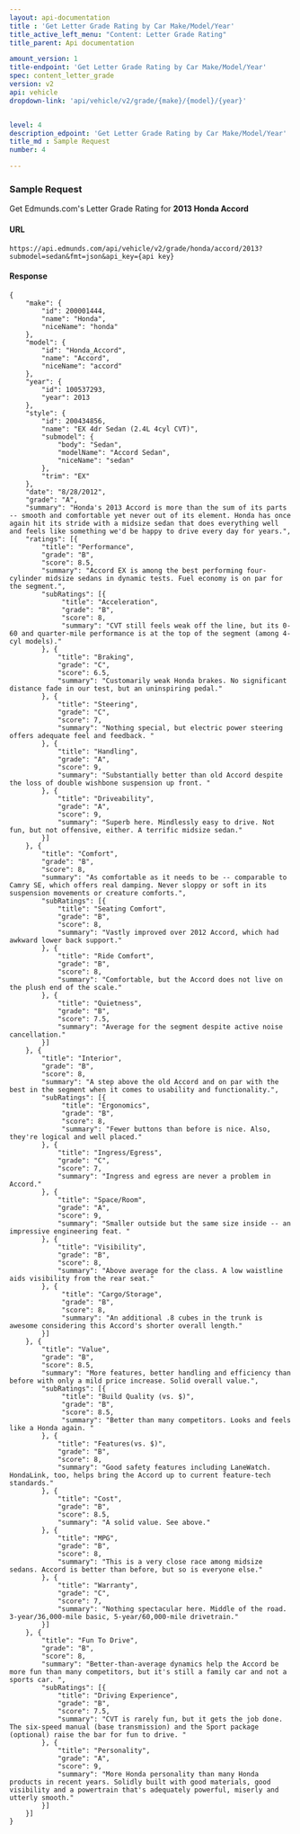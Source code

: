 ```yaml
---
layout: api-documentation
title : 'Get Letter Grade Rating by Car Make/Model/Year'
title_active_left_menu: "Content: Letter Grade Rating"
title_parent: Api documentation

amount_version: 1
title-endpoint: 'Get Letter Grade Rating by Car Make/Model/Year'
spec: content_letter_grade
version: v2
api: vehicle
dropdown-link: 'api/vehicle/v2/grade/{make}/{model}/{year}'


level: 4
description_edpoint: 'Get Letter Grade Rating by Car Make/Model/Year'
title_md : Sample Request
number: 4

---
```


### Sample Request

Get Edmunds.com's Letter Grade Rating for **2013 Honda Accord**

#### URL

    https://api.edmunds.com/api/vehicle/v2/grade/honda/accord/2013?submodel=sedan&fmt=json&api_key={api key}

#### Response

    {
        "make": {
            "id": 200001444,
            "name": "Honda",
            "niceName": "honda"
        },
        "model": {
            "id": "Honda_Accord",
            "name": "Accord",
            "niceName": "accord"
        },
        "year": {
            "id": 100537293,
            "year": 2013
        },
        "style": {
            "id": 200434856,
            "name": "EX 4dr Sedan (2.4L 4cyl CVT)",
            "submodel": {
                "body": "Sedan",
                "modelName": "Accord Sedan",
                "niceName": "sedan"
            },
            "trim": "EX"
        },
        "date": "8/28/2012",
        "grade": "A",
        "summary": "Honda's 2013 Accord is more than the sum of its parts -- smooth and comfortable yet never out of its element. Honda has once again hit its stride with a midsize sedan that does everything well and feels like something we'd be happy to drive every day for years.",
        "ratings": [{
            "title": "Performance",
            "grade": "B",
            "score": 8.5,
            "summary": "Accord EX is among the best performing four-cylinder midsize sedans in dynamic tests. Fuel economy is on par for the segment.",
            "subRatings": [{
                 "title": "Acceleration",
                 "grade": "B",
                 "score": 8,
                 "summary": "CVT still feels weak off the line, but its 0-60 and quarter-mile performance is at the top of the segment (among 4-cyl models)."
            }, {
                "title": "Braking",
                "grade": "C",
                "score": 6.5,
                "summary": "Customarily weak Honda brakes. No significant distance fade in our test, but an uninspiring pedal."
            }, {
                "title": "Steering",
                "grade": "C",
                "score": 7,
                "summary": "Nothing special, but electric power steering offers adequate feel and feedback. "
            }, {
                "title": "Handling",
                "grade": "A",
                "score": 9,
                "summary": "Substantially better than old Accord despite the loss of double wishbone suspension up front. "
            }, {
                "title": "Driveability",
                "grade": "A",
                "score": 9,
                "summary": "Superb here. Mindlessly easy to drive. Not fun, but not offensive, either. A terrific midsize sedan."
            }]
        }, {
            "title": "Comfort",
            "grade": "B",
            "score": 8,
            "summary": "As comfortable as it needs to be -- comparable to Camry SE, which offers real damping. Never sloppy or soft in its suspension movements or creature comforts.",
            "subRatings": [{
                "title": "Seating Comfort",
                "grade": "B",
                "score": 8,
                "summary": "Vastly improved over 2012 Accord, which had awkward lower back support."
            }, {
                "title": "Ride Comfort",
                "grade": "B",
                "score": 8,
                "summary": "Comfortable, but the Accord does not live on the plush end of the scale."
            }, {
                "title": "Quietness",
                "grade": "B",
                "score": 7.5,
                "summary": "Average for the segment despite active noise cancellation."
            }]
        }, {
            "title": "Interior",
            "grade": "B",
            "score": 8,
            "summary": "A step above the old Accord and on par with the best in the segment when it comes to usability and functionality.",
            "subRatings": [{
                 "title": "Ergonomics",
                 "grade": "B",
                 "score": 8,
                 "summary": "Fewer buttons than before is nice. Also, they're logical and well placed."
            }, {
                "title": "Ingress/Egress",
                "grade": "C",
                "score": 7,
                "summary": "Ingress and egress are never a problem in Accord."
            }, {
                "title": "Space/Room",
                "grade": "A",
                "score": 9,
                "summary": "Smaller outside but the same size inside -- an impressive engineering feat. "
            }, {
                "title": "Visibility",
                "grade": "B",
                "score": 8,
                "summary": "Above average for the class. A low waistline aids visibility from the rear seat."
            }, {
                 "title": "Cargo/Storage",
                 "grade": "B",
                 "score": 8,
                 "summary": "An additional .8 cubes in the trunk is awesome considering this Accord's shorter overall length."
            }]
        }, {
            "title": "Value",
            "grade": "B",
            "score": 8.5,
            "summary": "More features, better handling and efficiency than before with only a mild price increase. Solid overall value.",
            "subRatings": [{
                 "title": "Build Quality (vs. $)",
                 "grade": "B",
                 "score": 8.5,
                 "summary": "Better than many competitors. Looks and feels like a Honda again. "
            }, {
                "title": "Features(vs. $)",
                "grade": "B",
                "score": 8,
                "summary": "Good safety features including LaneWatch. HondaLink, too, helps bring the Accord up to current feature-tech standards."
            }, {
                "title": "Cost",
                "grade": "B",
                "score": 8.5,
                "summary": "A solid value. See above."
            }, {
                "title": "MPG",
                "grade": "B",
                "score": 8,
                "summary": "This is a very close race among midsize sedans. Accord is better than before, but so is everyone else."
            }, {
                "title": "Warranty",
                "grade": "C",
                "score": 7,
                "summary": "Nothing spectacular here. Middle of the road. 3-year/36,000-mile basic, 5-year/60,000-mile drivetrain."
            }]
        }, {
            "title": "Fun To Drive",
            "grade": "B",
            "score": 8,
            "summary": "Better-than-average dynamics help the Accord be more fun than many competitors, but it's still a family car and not a sports car. ",
            "subRatings": [{
                "title": "Driving Experience",
                "grade": "B",
                "score": 7.5,
                "summary": "CVT is rarely fun, but it gets the job done. The six-speed manual (base transmission) and the Sport package (optional) raise the bar for fun to drive. "
            }, {
                "title": "Personality",
                "grade": "A",
                "score": 9,
                "summary": "More Honda personality than many Honda products in recent years. Solidly built with good materials, good visibility and a powertrain that's adequately powerful, miserly and utterly smooth."
            }]
        }]
    }